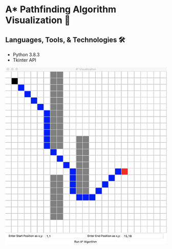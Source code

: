 # A* Pathfinding Algorithm Visualization 🔎

## Languages, Tools, & Technologies 🛠
- Python 3.8.3
- Tkinter API

![Screenshot](./a_star_gui_sc.png)



